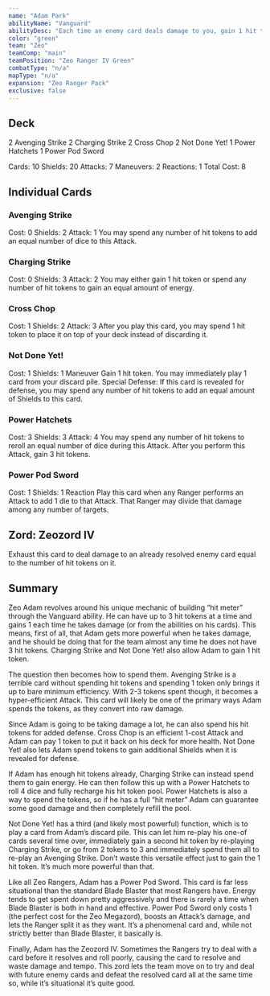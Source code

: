 ```yaml
---
name: "Adam Park"
abilityName: "Vanguard"
abilityDesc: "Each time an enemy card deals damage to you, gain 1 hit token and place it on this card (max 3). You may spend hit tokens from this card to trigger special abilities on your combat cards."
color: "green"
team: "Zeo"
teamComp: "main"
teamPosition: "Zeo Ranger IV Green"
combatType: "n/a"
mapType: "n/a"
expansion: "Zeo Ranger Pack"
exclusive: false
---
```


## Deck

2 Avenging Strike 2 Charging Strike 2 Cross Chop 2 Not Done Yet! 1 Power Hatchets 1 Power Pod Sword

Cards: 10 Shields: 20 Attacks: 7 Maneuvers: 2 Reactions: 1 Total Cost: 8

## Individual Cards

### Avenging Strike

Cost: 0 Shields: 2 Attack: 1 You may spend any number of hit tokens to add an equal number of dice to this Attack.

### Charging Strike

Cost: 0 Shields: 3 Attack: 2 You may either gain 1 hit token or spend any number of hit tokens to gain an equal amount of energy.

### Cross Chop

Cost: 1 Shields: 2 Attack: 3 After you play this card, you may spend 1 hit token to place it on top of your deck instead of discarding it.

### Not Done Yet!

Cost: 1 Shields: 1 Maneuver Gain 1 hit token. You may immediately play 1 card from your discard pile. Special Defense: If this card is revealed for defense, you may spend any number of hit tokens to add an equal amount of Shields to this card.

### Power Hatchets

Cost: 3 Shields: 3 Attack: 4 You may spend any number of hit tokens to reroll an equal number of dice during this Attack. After you perform this Attack, gain 3 hit tokens.

### Power Pod Sword

Cost: 1 Shields: 1 Reaction Play this card when any Ranger performs an Attack to add 1 die to that Attack. That Ranger may divide that damage among any number of targets.

## Zord: Zeozord IV

Exhaust this card to deal damage to an already resolved enemy card equal to the number of hit tokens on it.

## Summary

Zeo Adam revolves around his unique mechanic of building “hit meter” through the Vanguard ability. He can have up to 3 hit tokens at a time and gains 1 each time he takes damage (or from the abilities on his cards). This means, first of all, that Adam gets more powerful when he takes damage, and he should be doing that for the team almost any time he does not have 3 hit tokens. Charging Strike and Not Done Yet! also allow Adam to gain 1 hit token.

The question then becomes how to spend them. Avenging Strike is a terrible card without spending hit tokens and spending 1 token only brings it up to bare minimum efficiency. With 2-3 tokens spent though, it becomes a hyper-efficient Attack. This card will likely be one of the primary ways Adam spends the tokens, as they convert into raw damage.

Since Adam is going to be taking damage a lot, he can also spend his hit tokens for added defense. Cross Chop is an efficient 1-cost Attack and Adam can pay 1 token to put it back on his deck for more health. Not Done Yet! also lets Adam spend tokens to gain additional Shields when it is revealed for defense.

If Adam has enough hit tokens already, Charging Strike can instead spend them to gain energy. He can then follow this up with a Power Hatchets to roll 4 dice and fully recharge his hit token pool. Power Hatchets is also a way to spend the tokens, so if he has a full “hit meter” Adam can guarantee some good damage and then completely refill the pool.

Not Done Yet! has a third (and likely most powerful) function, which is to play a card from Adam’s discard pile. This can let him re-play his one-of cards several time over, immediately gain a second hit token by re-playing Charging Strike, or go from 2 tokens to 3 and immediately spend them all to re-play an Avenging Strike. Don’t waste this versatile effect just to gain the 1 hit token. It’s much more powerful than that.

Like all Zeo Rangers, Adam has a Power Pod Sword. This card is far less situational than the standard Blade Blaster that most Rangers have. Energy tends to get spent down pretty aggressively and there is rarely a time when Blade Blaster is both in hand and effective. Power Pod Sword only costs 1 (the perfect cost for the Zeo Megazord), boosts an Attack’s damage, and lets the Ranger split it as they want. It’s a phenomenal card and, while not strictly better than Blade Blaster, it basically is.

Finally, Adam has the Zeozord IV. Sometimes the Rangers try to deal with a card before it resolves and roll poorly, causing the card to resolve and waste damage and tempo. This zord lets the team move on to try and deal with future enemy cards and defeat the resolved card all at the same time so, while it’s situational it’s quite good.

<!--stackedit_data:
eyJoaXN0b3J5IjpbMjA1MTM3MzUzOV19
-->
